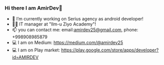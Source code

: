 ### Hi there I am AmirDev👋


- 🔭 I’m currently working on Serius agency as android developer!
- 👨‍💼 IT manager at "Ilm-u Ziyo Academy"!
- 📫 you can contact me: email:amirdev25@gmail.com, phone: +998908985879
- 💻 I am on Medium: https://medium.com/@amirdev25
- 💻 I am on Play market: https://play.google.com/store/apps/developer?id=AMIRDEV





